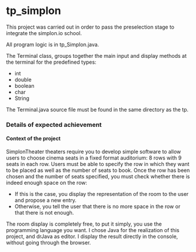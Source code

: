 # tp_simplon

This project was carried out in order to pass the preselection stage to integrate the simplon.io school. 

All program logic is in tp_Simplon.java.


The Terminal class, groups together the main input and display methods at the terminal for the predefined types:
- int
- double
- boolean
- char
- String

The Terminal.java source file must be found in the same directory as the tp.

### Details of expected achievement
#### Context of the project
SimplonTheater theaters require you to develop simple software to allow users to
choose cinema seats in a fixed format auditorium: 8 rows with 9 seats in each row.
Users must be able to specify the row in which they want to be placed as well as the number of seats
to book.
Once the row has been chosen and the number of seats specified, you must check whether there is indeed enough space on the row:
- If this is the case, you display the representation of the room to the user and propose a new entry.
- Otherwise, you tell the user that there is no more space in the row or that there is not enough.


The room display is completely free, to put it simply, you use the programming language you want. 
I chose Java for the realization of this project, and drJava as editor. 
I display the result directly in the console, without going through the browser.
